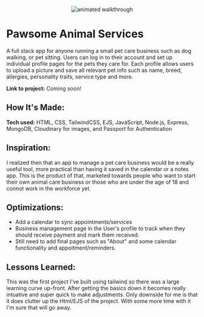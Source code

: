 <p align="center">
  <img src="https://github.com/TreTroha/Pawsome_Dog_Services/blob/main/Pawsome.gif" alt="animated walkthrough" />
 </p>

# Pawsome Animal Services

A full stack app for anyone running a small pet care business such as dog walking, or pet sitting. Users can log in to their account and set up individual profile pages for the pets they care for. Each profile allows users to upload a picture and save all relevant pet info such as name, breed, allergies, personality traits, service type and more.

**Link to project:** Coming soon! 

## How It's Made:

**Tech used:** HTML, CSS, TailwindCSS, EJS, JavaScript, Node.js, Express, MongoDB, Cloudinary for images, and Passport for Authentication

## Inspiration:

I realized then that an app to manage a pet care business would be a really useful tool, more practical than having it saved in the calendar or a notes app. This is the product of that, marketed towards people who want to start their own animal care business or those who are under the age of 18 and connot work in the workforce yet. 

## Optimizations:

- Add a calendar to sync appointments/services
- Business management page in the User's profile to track when they should receive payment and mark them received.
- Still need to add final pages such as "About" and some calendar functionality and appoitment/reminders.

## Lessons Learned:

This was the first project I've built using tailwind so there was a large learning curve up-front. After getting the basics down it becomes really intuative and super quick to make adjustments. Only downside for me is that it does clutter up the Html/EJS of the project. With some more time with it I'm sure that will go away.
